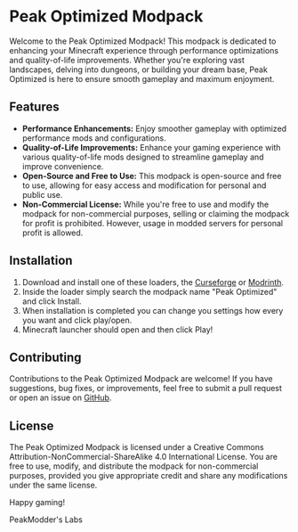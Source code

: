 # Peak Optimized Modpack

Welcome to the Peak Optimized Modpack! This modpack is dedicated to enhancing your Minecraft experience through performance optimizations and quality-of-life improvements. Whether you're exploring vast landscapes, delving into dungeons, or building your dream base, Peak Optimized is here to ensure smooth gameplay and maximum enjoyment.

## Features

- **Performance Enhancements:** Enjoy smoother gameplay with optimized performance mods and configurations.
- **Quality-of-Life Improvements:** Enhance your gaming experience with various quality-of-life mods designed to streamline gameplay and improve convenience.
- **Open-Source and Free to Use:** This modpack is open-source and free to use, allowing for easy access and modification for personal and public use.
- **Non-Commercial License:** While you're free to use and modify the modpack for non-commercial purposes, selling or claiming the modpack for profit is prohibited. However, usage in modded servers for personal profit is allowed.

## Installation

1. Download and install one of these loaders, the [Curseforge](https://www.curseforge.com/download/app) or [Modrinth](https://modrinth.com/app).
2. Inside the loader simply search the modpack name "Peak Optimized" and click Install.
3. When installation is completed you can change you settings how every you want and click play/open.
4. Minecraft launcher should open and then click Play!

## Contributing

Contributions to the Peak Optimized Modpack are welcome! If you have suggestions, bug fixes, or improvements, feel free to submit a pull request or open an issue on [GitHub](https://github.com/your-modpack-repository).

## License

The Peak Optimized Modpack is licensed under a Creative Commons Attribution-NonCommercial-ShareAlike 4.0 International License. You are free to use, modify, and distribute the modpack for non-commercial purposes, provided you give appropriate credit and share any modifications under the same license.

Happy gaming!

PeakModder's Labs
